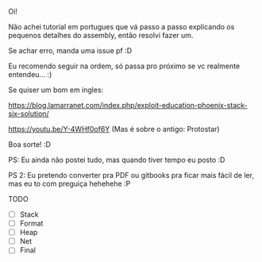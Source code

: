 Oi!

Não achei tutorial em portugues que vá passo a passo explicando os pequenos detalhes do assembly, então resolvi fazer um.

Se achar erro, manda uma issue pf :D

Eu recomendo seguir na ordem, só passa pro próximo se vc realmente entendeu... :)

Se quiser um bom em ingles:

https://blog.lamarranet.com/index.php/exploit-education-phoenix-stack-six-solution/ 

https://youtu.be/Y-4WHf0of6Y (Mas é sobre o antigo: Protostar)

Boa sorte! :D

PS: Eu ainda não postei tudo, mas quando tiver tempo eu posto :D

PS 2: Eu pretendo converter pra PDF ou gitbooks pra ficar mais fácil de ler, mas eu to com preguiça hehehehe :P

TODO

- [ ] Stack
- [ ] Format
- [ ] Heap
- [ ] Net
- [ ] Final
